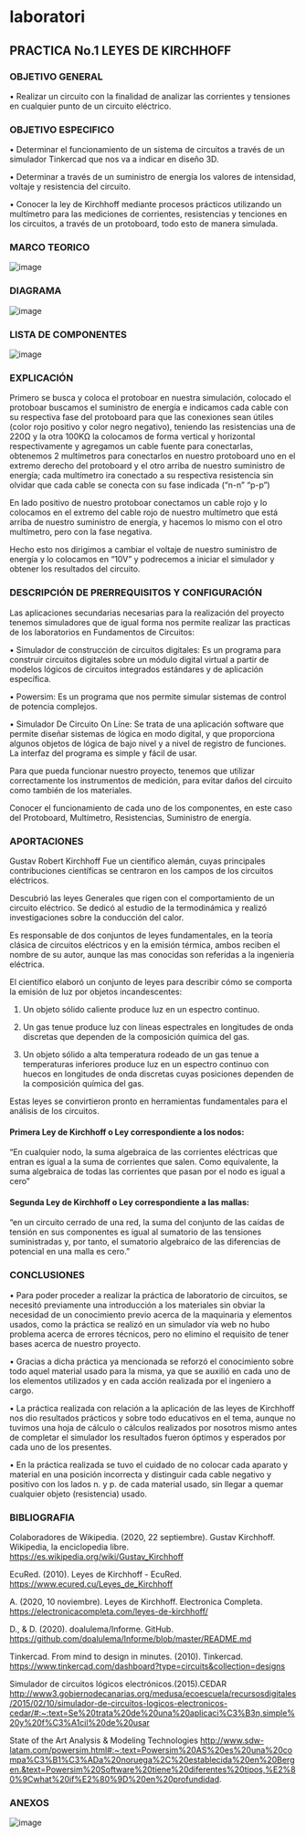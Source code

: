 # laboratori
## PRACTICA No.1   LEYES DE KIRCHHOFF

### OBJETIVO GENERAL

•	Realizar un circuito con la finalidad de analizar las corrientes y tensiones en cualquier punto de un circuito eléctrico.

### OBJETIVO ESPECIFICO

•	Determinar el funcionamiento de un sistema de circuitos a través de un simulador Tinkercad que nos va a indicar en diseño 3D.

•	Determinar a través de un suministro de energía los valores de intensidad, voltaje y resistencia del circuito.

•	Conocer la ley de Kirchhoff mediante procesos prácticos utilizando un multímetro para las mediciones de corrientes, resistencias y tenciones en los circuitos, a través de un protoboard, todo esto de manera simulada.

### MARCO TEORICO

![image](https://user-images.githubusercontent.com/75762187/102236454-8a031480-3ec1-11eb-9fb6-5c5f0296db12.png)

### DIAGRAMA

![image](https://user-images.githubusercontent.com/75762187/102236964-1dd4e080-3ec2-11eb-9a33-2e65a27c91ca.png)

### LISTA DE COMPONENTES

![image](https://user-images.githubusercontent.com/75762187/102237456-aeabbc00-3ec2-11eb-81c1-c916e3325cbb.png)

### EXPLICACIÓN

Primero se busca y coloca el protoboar en nuestra simulación, colocado el protoboar buscamos el suministro de energía e indicamos cada cable con su respectiva fase del protoboard para que las conexiones sean útiles (color rojo positivo y color negro negativo), teniendo las resistencias una de 220Ω y la otra 100KΩ la colocamos de forma vertical y horizontal respectivamente y agregamos un cable fuente para conectarlas, obtenemos 2 multímetros para conectarlos en nuestro protoboard uno en el extremo derecho del protoboard y el otro arriba de nuestro suministro de energía; cada multímetro ira conectado a su respectiva resistencia sin olvidar que cada cable se conecta con su fase indicada (“n-n” “p-p”)

En lado positivo de nuestro protoboar conectamos un cable rojo y lo colocamos en el extremo del cable rojo de nuestro multímetro que está arriba de nuestro suministro de energía, y hacemos lo mismo con el otro multímetro, pero con la fase negativa.

Hecho esto nos dirigimos a cambiar el voltaje de nuestro suministro de energía y lo colocamos en “10V” y podrecemos a iniciar el simulador y obtener los resultados del circuito.

### DESCRIPCIÓN DE PRERREQUISITOS Y CONFIGURACIÓN

Las aplicaciones secundarias necesarias para la realización del proyecto tenemos simuladores que de igual forma nos permite realizar las practicas de los laboratorios en Fundamentos de Circuitos:

•	Simulador de construcción de circuitos digitales: Es un programa para construir circuitos digitales sobre un módulo digital virtual a partir de modelos lógicos de circuitos integrados estándares y de aplicación específica. 

•	Powersim: Es un programa que nos permite simular sistemas de control de potencia complejos.

•	Simulador De Circuito On Líne: Se trata de una aplicación software que permite diseñar sistemas de lógica en modo digital, y que proporciona algunos objetos de lógica de bajo nivel y a nivel de registro de funciones. La interfaz del programa es simple y fácil de usar. 

Para que pueda funcionar nuestro proyecto, tenemos que utilizar correctamente los instrumentos de medición, para evitar daños del circuito como también de los materiales.

Conocer el funcionamiento de cada uno de los componentes, en este caso del Protoboard, Multímetro, Resistencias, Suministro de energía.

### APORTACIONES

Gustav Robert Kirchhoff Fue un científico alemán, cuyas principales contribuciones científicas se centraron en los campos de los circuitos eléctricos.

Descubrió las leyes Generales que rigen con el comportamiento de un circuito eléctrico. Se dedicó al estudio de la termodinámica y realizó investigaciones sobre la conducción del calor.

Es responsable de dos conjuntos de leyes fundamentales, en la teoría clásica de circuitos eléctricos y en la emisión térmica, ambos reciben el nombre de su autor, aunque las mas conocidas son referidas a la ingeniería eléctrica.

El científico elaboró un conjunto de leyes para describir cómo se comporta la emisión de luz por objetos incandescentes:

1. Un objeto sólido caliente produce luz en un espectro continuo.

2. Un gas tenue produce luz con líneas espectrales en longitudes de onda discretas que dependen de la composición química del gas.

3. Un objeto sólido a alta temperatura rodeado de un gas tenue a temperaturas inferiores produce luz en un espectro continuo con huecos en longitudes de onda discretas cuyas posiciones dependen de la composición química del gas.

Estas leyes se convirtieron pronto en herramientas fundamentales para el análisis de los circuitos.
#### Primera Ley de Kirchhoff o Ley correspondiente a los nodos:

“En cualquier nodo, la suma algebraica de las corrientes eléctricas que entran es igual a la suma de corrientes que salen. Como equivalente, la suma algebraica de todas las corrientes que pasan por el nodo es igual a cero”

#### Segunda Ley de Kirchhoff o Ley correspondiente a las mallas:

“en un circuito cerrado de una red, la suma del conjunto de las caídas de tensión en sus componentes es igual al sumatorio de las tensiones suministradas y, por tanto, el sumatorio algebraico de las diferencias de potencial en una malla es cero.”

### CONCLUSIONES 

•	Para poder proceder a realizar la práctica de laboratorio de circuitos, se necesitó previamente una introducción a los materiales sin obviar la necesidad de un conocimiento previo acerca de la maquinaria y elementos usados, como la práctica se realizó en un simulador vía web no hubo problema acerca de errores técnicos, pero no elimino el requisito de tener bases acerca de nuestro proyecto.

•	Gracias a dicha práctica ya mencionada se reforzó el conocimiento sobre todo aquel material usado para la misma, ya que se auxilió en cada uno de los elementos utilizados y en cada acción realizada por el ingeniero a cargo. 

•	La práctica realizada con relación a la aplicación de las leyes de Kirchhoff nos dio resultados prácticos y sobre todo educativos en el tema, aunque no tuvimos una hoja de cálculo o cálculos realizados por nosotros mismo antes de completar el simulador los resultados fueron óptimos y esperados por cada uno de los presentes.

•	En la práctica realizada se tuvo el cuidado de no colocar cada aparato y material en una posición incorrecta y distinguir cada cable negativo y positivo con los lados n. y p. de cada material usado, sin llegar a quemar cualquier objeto (resistencia) usado.

### BIBLIOGRAFIA

Colaboradores de Wikipedia. (2020, 22 septiembre). Gustav Kirchhoff. Wikipedia, la enciclopedia libre. https://es.wikipedia.org/wiki/Gustav_Kirchhoff

EcuRed. (2010). Leyes de Kirchhoff - EcuRed. https://www.ecured.cu/Leyes_de_Kirchhoff

A. (2020, 10 noviembre). Leyes de Kirchhoff. Electronica Completa. https://electronicacompleta.com/leyes-de-kirchhoff/

D., & D. (2020). doalulema/Informe. GitHub. https://github.com/doalulema/Informe/blob/master/README.md

Tinkercad. From mind to design in minutes. (2010). Tinkercad. https://www.tinkercad.com/dashboard?type=circuits&collection=designs

Simulador de circuitos lógicos electrónicos.(2015).CEDAR http://www3.gobiernodecanarias.org/medusa/ecoescuela/recursosdigitales/2015/02/10/simulador-de-circuitos-logicos-electronicos-cedar/#:~:text=Se%20trata%20de%20una%20aplicaci%C3%B3n,simple%20y%20f%C3%A1cil%20de%20usar

State of the Art Analysis & Modeling Technologies http://www.sdw-latam.com/powersim.html#:~:text=Powersim%20AS%20es%20una%20compa%C3%B1%C3%ADa%20noruega%2C%20establecida%20en%20Bergen.&text=Powersim%20Software%20tiene%20diferentes%20tipos,%E2%80%9Cwhat%20if%E2%80%9D%20en%20profundidad.

### ANEXOS

![image](https://user-images.githubusercontent.com/75762187/102239172-92a91a00-3ec4-11eb-9cba-e1e188d3242f.png)

